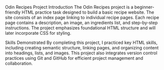 Odin Recipes Project
Introduction
The Odin Recipes project is a beginner-friendly HTML practice task designed to build a basic recipe website. The site consists of an index page linking to individual recipe pages. Each recipe page contains a description, an image, an ingredients list, and step-by-step instructions. The project emphasizes foundational HTML structure and will later incorporate CSS for styling.

Skills Demonstrated
By completing this project, I practiced key HTML skills, including creating semantic structure, linking pages, and organizing content into headings, lists, and images. This project also integrates version control practices using Git and GitHub for efficient project management and collaboration.
